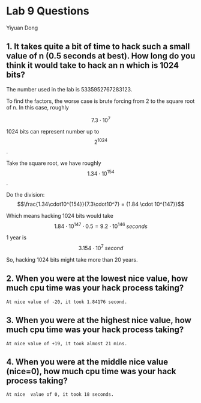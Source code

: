 # Lab 9 Questions

Yiyuan Dong

## 1. It takes quite a bit of time to hack such a small value of n (0.5 seconds at best). How long do you think it would take to hack an n which is 1024 bits?

The number used in the lab is 5335952767283123. 

To find the factors, the worse case is brute forcing from 2 to the square root of n. In this case, roughly 

$$7.3\cdot10^7$$

1024 bits can represent number up to $$2^{1024}$$.

Take the square root, we have roughly $$1.34\cdot10^{154}$$.

Do the division: $$\frac{1.34\cdot10^{154}}{7.3\cdot10^7} = {1.84 \cdot 10^{147}}$$

Which means hacking 1024 bits would take $${1.84 \cdot 10^{147}\cdot0.5} = 9.2\cdot10^{146}\; seconds$$

1 year is $$3.154\cdot10^7\; second$$

So, hacking 1024 bits might take more than 20 years.


## 2. When you were at the lowest nice value, how much cpu time was your hack process taking?

    At nice value of -20, it took 1.84176 second.

## 3. When you were at the highest nice value, how much cpu time was your hack process taking?

    At nice value of +19, it took almost 21 mins.

## 4. When you were at the middle nice value (nice=0), how much cpu time was your hack process taking?

    At nice  value of 0, it took 18 seconds.